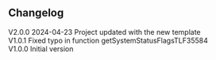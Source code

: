 ## Changelog  
V2.0.0 2024-04-23 Project updated with the new template  
V1.0.1 Fixed typo in function getSystemStatusFlagsTLF35584  
V1.0.0 Initial version  
